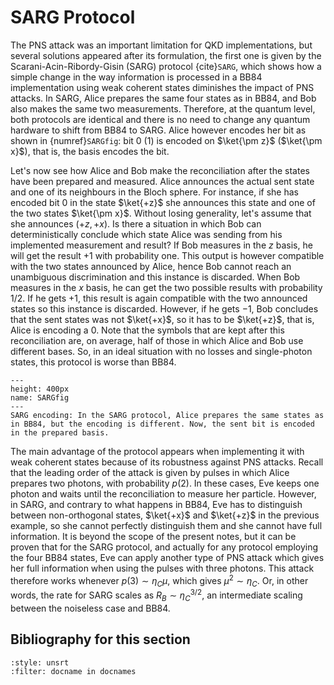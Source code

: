 
# SARG Protocol

The PNS attack was an important limitation for QKD implementations, but several solutions appeared after its formulation, the first one is given by the Scarani-Acin-Ribordy-Gisin (SARG) protocol {cite}`SARG`, which shows how a simple change in the way information is processed in a BB84 implementation using weak coherent states diminishes the impact of PNS attacks. In SARG, Alice prepares the same four states as in BB84, and Bob also makes the same two measurements. Therefore, at the quantum level, both protocols are identical and there is no need to change any quantum hardware to shift from BB84 to SARG.  Alice however encodes her bit as shown in {numref}`SARGfig`: bit $0$ ($1$) is encoded on $\ket{\pm z}$ ($\ket{\pm x}$), that is, the basis encodes the bit.

Let's now see how Alice and Bob make the reconciliation after the states have been prepared and measured. Alice announces the actual sent state and one of its neighbours in the Bloch sphere. For instance, if she has encoded bit $0$ in the state $\ket{+z}$ she announces this state and one of the two states $\ket{\pm x}$. Without losing generality, let's assume that she announces $(+z,+x)$. Is there a situation in which Bob can deterministically conclude which state Alice was sending from his implemented measurement and result? If Bob measures in the $z$ basis, he will get the result $+1$ with probability one. This output is however compatible with the two states announced by Alice, hence Bob cannot reach an unambiguous discrimination and this instance is discarded. When Bob measures in the $x$ basis, he can get the two possible results with probability $1/2$. If he gets $+1$, this result is again compatible with the two announced states so this instance is discarded. However, if he gets $-1$, Bob concludes that the sent states was not $\ket{+x}$, so it has to be $\ket{+z}$, that is, Alice is encoding a $0$. Note that the symbols that are kept after this reconciliation are, on average, half of those in which Alice and Bob use different bases. So, in an ideal situation with no losses and single-photon states, this protocol is worse than BB84. 

```{figure} ./SARG.png
---
height: 400px
name: SARGfig
---
SARG encoding: In the SARG protocol, Alice prepares the same states as in BB84, but the encoding is different. Now, the sent bit is encoded in the prepared basis.
```

The main advantage of the protocol appears when implementing it with weak coherent states because of its robustness against PNS attacks. Recall that the leading order of the attack is given by pulses in which Alice prepares two photons, with probability $p(2)$. In these cases, Eve keeps one photon and waits until the reconciliation to measure her particle. However, in SARG, and contrary to what happens in BB84, Eve has to distinguish between non-orthogonal states, $\ket{+x}$ and $\ket{+z}$ in the previous example, so she cannot perfectly distinguish them and she cannot have full information. It is beyond the scope of the present notes, but it can be proven that for the SARG protocol, and actually for any protocol employing the four BB84 states, Eve can apply another type of PNS attack which gives her full information when using the pulses with three photons. This attack therefore works whenever $p(3)\sim\eta_C\mu$, which gives $\mu^2\sim\eta_C$. Or, in other words, the rate for SARG scales as $R_B\sim \eta_C^{3/2}$, an intermediate scaling between the noiseless case and BB84. 

## Bibliography for this section
```{bibliography}
:style: unsrt
:filter: docname in docnames
```


